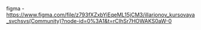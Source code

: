 figma - https://www.figma.com/file/z793fXZxbYiEqeML15jCM3/illarionov_kursovaya_svchsvs(Community)?node-id=0%3A1&t=rCIhSr7HOWAKS0aW-0
